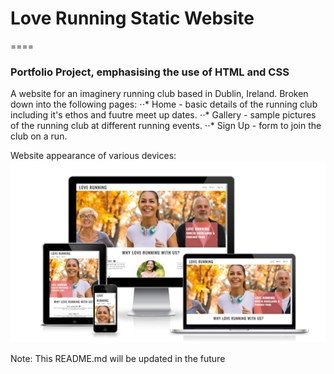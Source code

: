 # Love Running Static Website
====

### Portfolio Project, emphasising the use of **HTML** and **CSS**

A website for an imaginery running club based in Dublin, Ireland.
Broken down into the following pages:
⋅⋅* Home - basic details of the running club including it's ethos and fuutre meet up dates.
⋅⋅* Gallery - sample pictures of the running club at different running events.
⋅⋅* Sign Up - form to join the club on a run.

Website appearance of various devices:
![alt text](https://github.com/Grawnya/love-running/blob/main/assets/images/responsive%20design.jpg)

Note: This README.md will be updated in the future
